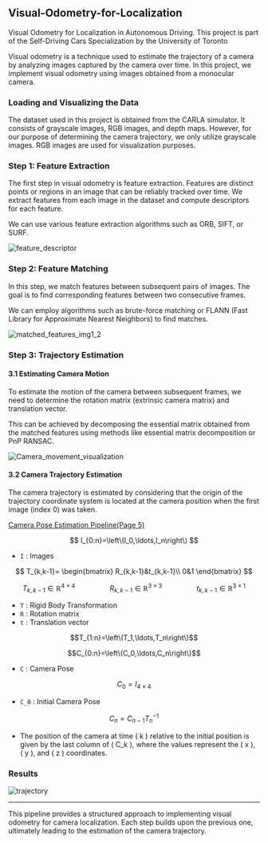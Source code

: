 ## Visual-Odometry-for-Localization

Visual Odometry for Localization in Autonomous Driving. This project is part of the Self-Driving Cars Specialization by the University of Toronto


Visual odometry is a technique used to estimate the trajectory of a camera by analyzing images captured by the camera over time. In this project, we implement visual odometry using images obtained from a monocular camera.

### Loading and Visualizing the Data

The dataset used in this project is obtained from the CARLA simulator. It consists of grayscale images, RGB images, and depth maps. However, for our purpose of determining the camera trajectory, we only utilize grayscale images. RGB images are used for visualization purposes.

### Step 1: Feature Extraction

The first step in visual odometry is feature extraction. Features are distinct points or regions in an image that can be reliably tracked over time. We extract features from each image in the dataset and compute descriptors for each feature.

We can use various feature extraction algorithms such as ORB, SIFT, or SURF.

![feature_descriptor](https://github.com/Abhi-0212000/Visual-Odometry-for-Localization/assets/70425157/2ee03f7d-25cb-4f1d-8f99-4bfd592507cb)


### Step 2: Feature Matching

In this step, we match features between subsequent pairs of images. The goal is to find corresponding features between two consecutive frames.

We can employ algorithms such as brute-force matching or FLANN (Fast Library for Approximate Nearest Neighbors) to find matches.

![matched_features_img1_2](https://github.com/Abhi-0212000/Visual-Odometry-for-Localization/assets/70425157/49009b46-93a2-4a1a-be89-e2f1b11f84ef)


### Step 3: Trajectory Estimation

#### 3.1 Estimating Camera Motion

To estimate the motion of the camera between subsequent frames, we need to determine the rotation matrix (extrinsic camera matrix) and translation vector.

This can be achieved by decomposing the essential matrix obtained from the matched features using methods like essential matrix decomposition or PnP RANSAC.

![Camera_movement_visualization](https://github.com/Abhi-0212000/Visual-Odometry-for-Localization/assets/70425157/883338d3-e8a2-4321-bb03-4bfc079b1de0)


#### 3.2 Camera Trajectory Estimation

The camera trajectory is estimated by considering that the origin of the trajectory coordinate system is located at the camera position when the first image (index 0) was taken.

[Camera Pose Estimation Pipeline(Page 5)](https://publications.lib.chalmers.se/records/fulltext/246134/246134.pdf)

$$
I_{0:n}=\left\(I_0,\ldots,I_n\right\)
$$

- `I` : Images

$$
T_{k,k-1}=
\begin{bmatrix}
R_{k,k-1}&t_{k,k-1}\\
0&1
\end{bmatrix}
$$

$$T_{k,k-1}\in\mathbb{R}^{4\times4}
\ \ \ \ \ \ \ \ \, \ \ \ \ \ \ \ \ \
R_{k,k-1}\in\mathbb{R}^{3\times3}
\ \ \ \ \ \ \ \ \, \ \ \ \ \ \ \ \ \
t_{k,k-1}\in\mathbb{R}^{3\times1}
$$

- `T` : Rigid Body Transformation
- `R` : Rotation matrix
- `t` : Translation vector

$$T_{1:n}=\left\(T_1,\ldots,T_n\right\)$$

$$C_{0:n}=\left\(C_0,\ldots,C_n\right\)$$

- `C` : Camera Pose

$$C_0=I_{4\times4}$$

- `C_0` : Initial Camera Pose

$$C_n=C_{n-1}T_n^{-1}$$


- The position of the camera at time \( k \) relative to the initial position is given by the last column of \( C_k \), where the values represent the \( x \), \( y \), and \( z \) coordinates.

### Results

![trajectory](https://github.com/Abhi-0212000/Visual-Odometry-for-Localization/assets/70425157/9713083f-f968-466a-b206-018b4552400d)


---

This pipeline provides a structured approach to implementing visual odometry for camera localization. Each step builds upon the previous one, ultimately leading to the estimation of the camera trajectory.
